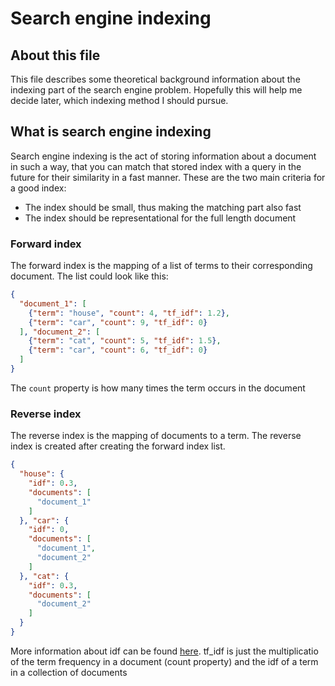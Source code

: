 # Search engine indexing
## About this file
This file describes some theoretical background information about the indexing part of the search engine problem.
Hopefully this will help me decide later, which indexing method I should pursue.

## What is search engine indexing
Search engine indexing is the act of storing information about a document in such a way, that you can match that stored index with a query in the future for their similarity in a fast manner.
These are the two main criteria for a good index:
- The index should be small, thus making the matching part also fast
- The index should be representational for the full length document

### Forward index
The forward index is the mapping of a list of terms to their corresponding document. The list could look like this:
```json
{
  "document_1": [
    {"term": "house", "count": 4, "tf_idf": 1.2},
    {"term": "car", "count": 9, "tf_idf": 0}
  ], "document_2": [
    {"term": "cat", "count": 5, "tf_idf": 1.5},
    {"term": "car", "count": 6, "tf_idf": 0}
  ]
}
```
The `count` property is how many times the term occurs in the document

### Reverse index
The reverse index is the mapping of documents to a term. The reverse index is created after creating the forward index list.
```json
{
  "house": {
    "idf": 0.3,
    "documents": [
      "document_1"
    ]
  }, "car": {
    "idf": 0,
    "documents": [
      "document_1",
      "document_2"
    ]
  }, "cat": {
    "idf": 0.3,
    "documents": [
      "document_2"
    ]
  }
}
```

More information about idf can be found [here](https://github.com/fabianbaechli/sentiment_classification_with_tf/blob/master/sentiment_classification_with_tf/documentation/about_text_mining.md#idf). tf_idf is just the multiplicatio of the term frequency in a document (count property) and the idf of a term in a collection of documents
